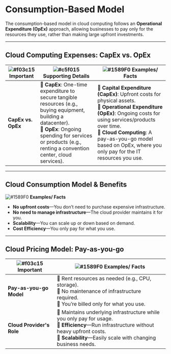 # **Consumption-Based Model**  
The consumption-based model in cloud computing follows an **Operational Expenditure (OpEx)** approach, allowing businesses to pay only for the resources they use, rather than making large upfront investments.  

---

## **Cloud Computing Expenses: CapEx vs. OpEx**  

| ![#f03c15](https://placehold.co/15x15/f03c15/f03c15.png) **Important** | ![#c5f015](https://placehold.co/15x15/c5f015/c5f015.png) **Supporting Details** | ![#1589F0](https://placehold.co/15x15/1589F0/1589F0.png) **Examples/ Facts** |
|--------------------------------|-----------------------------------------|----------------------------------------------|
| **CapEx vs. OpEx** | 🔹 **CapEx**: One-time expenditure to secure tangible resources (e.g., buying equipment, building a datacenter). <br> 🔹 **OpEx**: Ongoing spending for services or products (e.g., renting a convention center, cloud services). | 🔹 **Capital Expenditure (CapEx)**: Upfront costs for physical assets. <br> 🔹 **Operational Expenditure (OpEx)**: Ongoing costs for using services/products over time. <br> 🔹 **Cloud Computing**: A pay-as-you-go model based on OpEx, where you only pay for the IT resources you use. | 🔹 **Traditional Datacenter Risks**: Overestimating resources leads to wasted money, while underestimating causes capacity issues. <br> 🔹 **Cloud Model**: Scales up or down quickly, avoiding wasted resources. |

---

## **Cloud Consumption Model & Benefits**  
![#1589F0](https://placehold.co/15x15/1589F0/1589F0.png) **Examples/ Facts**
- **No upfront costs**—You don’t need to purchase expensive infrastructure.
- **No need to manage infrastructure**—The cloud provider maintains it for you.
- **Scalability**—You can scale up or down based on demand.
- **Cost Efficiency**—You only pay for what you use.

---

## **Cloud Pricing Model: Pay-as-you-go**  

| ![#f03c15](https://placehold.co/15x15/f03c15/f03c15.png) **Important** | ![#1589F0](https://placehold.co/15x15/1589F0/1589F0.png) **Examples/ Facts** |
|--------------------------------|----------------------------------------------|
| **Pay-as-you-go Model** | 🔹 Rent resources as needed (e.g., CPU, storage). <br> 🔹 No maintenance of infrastructure required. <br> 🔹 You’re billed only for what you use. |
| **Cloud Provider's Role** | 🔹 Maintains underlying infrastructure while you only pay for usage. <br> 🔹 **Efficiency**—Run infrastructure without heavy upfront costs. <br> 🔹 **Scalability**—Easily scale with changing business needs. |

